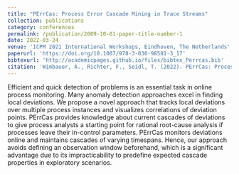 ```yaml
---
title: "PErrCas: Process Error Cascade Mining in Trace Streams"
collection: publications
category: conferences
permalink: /publication/2009-10-01-paper-title-number-1
date: 2022-03-24
venue: 'ICPM 2021 International Workshops, Eindhoven, The Netherlands'
paperurl: 'https://doi.org/10.1007/978-3-030-98581-3_17'
bibtexurl: 'http://academicpages.github.io/files/bibtex_Perrcas.bib'
citation: 'Wimbauer, A., Richter, F., Seidl, T. (2022). PErrCas: Process Error Cascade Mining in Trace Streams. In: Munoz-Gama, J., Lu, X. (eds) Process Mining Workshops. ICPM 2021. Lecture Notes in Business Information Processing, vol 433. Springer, Cham. https://doi.org/10.1007/978-3-030-98581-3_17'
---
```

Efficient and quick detection of problems is an essential task in online process monitoring. Many anomaly detection approaches excel in finding local deviations. We propose a novel approach that tracks local deviations over multiple process instances and visualizes correlations of deviation points. PErrCas provides knowledge about current cascades of deviations to give process analysts a starting point for rational root-cause analysis if processes leave their in-control parameters. PErrCas monitors deviations online and maintains cascades of varying timespans. Hence, our approach avoids defining an observation window beforehand, which is a significant advantage due to its impracticability to predefine expected cascade properties in exploratory scenarios.


